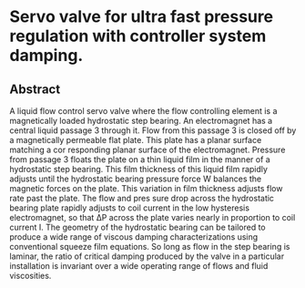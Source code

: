 # Servo valve for ultra fast pressure regulation with controller system damping.

## Abstract
A liquid flow control servo valve where the flow controlling element is a magnetically loaded hydrostatic step bearing. An electromagnet has a central liquid passage 3 through it. Flow from this passage 3 is closed off by a magnetically permeable flat plate. This plate has a planar surface matching a cor responding planar surface of the electromagnet. Pressure from passage 3 floats the plate on a thin liquid film in the manner of a hydrostatic step bearing. This film thickness of this liquid film rapidly adjusts until the hydrostatic bearing pressure force W balances the magnetic forces on the plate. This variation in film thickness adjusts flow rate past the plate. The flow and pres sure drop across the hydrostatic bearing plate rapidly adjusts to coil current in the low hysteresis electromagnet, so that ΔP across the plate varies nearly in proportion to coil current I. The geometry of the hydrostatic bearing can be tailored to produce a wide range of viscous damping characterizations using conventional squeeze film equations. So long as flow in the step bearing is laminar, the ratio of critical damping produced by the valve in a particular installation is invariant over a wide operating range of flows and fluid viscosities.